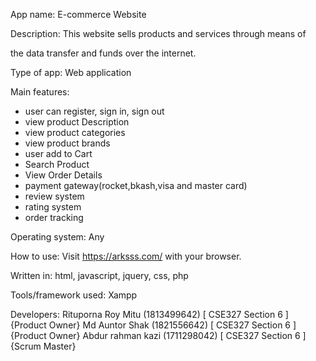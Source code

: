 App name: E-commerce Website

Description: This website sells products and services through means of 

the data transfer and funds over the internet.

Type of app: Web application

Main features:

- user can register, sign in, sign out
- view product Description
- view product categories
- view product brands
- user add to Cart
- Search Product
- View Order Details
- payment gateway(rocket,bkash,visa and master card)
- review system
- rating system
- order tracking

Operating system: Any

How to use: Visit https://arksss.com/ with your browser.

Written in: html, javascript, jquery, css, php

Tools/framework used: Xampp
                    
Developers: 
Rituporna Roy Mitu (1813499642) [ CSE327 Section 6 ] {Product Owner}
Md Auntor Shak (1821556642) [ CSE327 Section 6 ] {Product Owner}
Abdur rahman kazi (1711298042) [ CSE327 Section 6 ] {Scrum Master}
